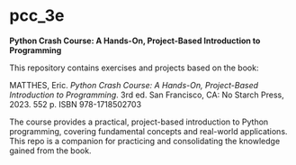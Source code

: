 # pcc_3e
**Python Crash Course: A Hands-On, Project-Based Introduction to Programming**

This repository contains exercises and projects based on the book:

MATTHES, Eric. *Python Crash Course: A Hands-On, Project-Based Introduction to Programming*. 3rd ed. San Francisco, CA: No Starch Press, 2023. 552 p. ISBN 978-1718502703

The course provides a practical, project-based introduction to Python programming, covering fundamental concepts and real-world applications. This repo is a companion for practicing and consolidating the knowledge gained from the book.
